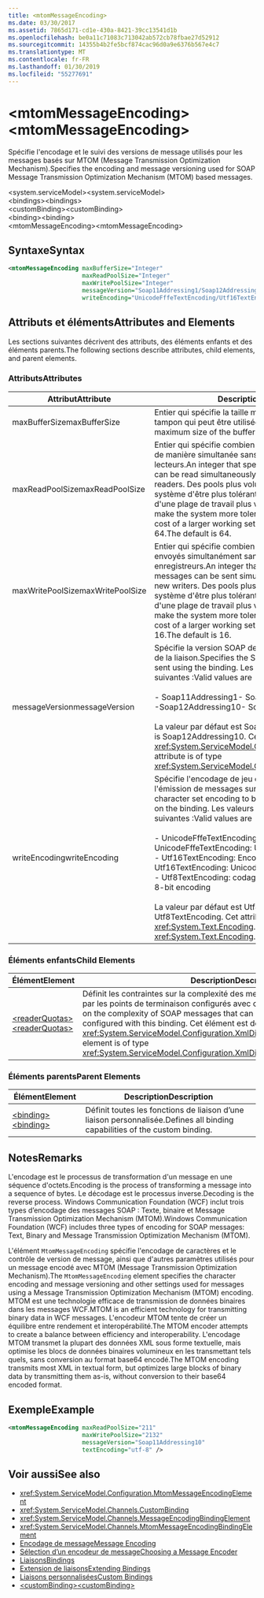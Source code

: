 ```yaml
---
title: <mtomMessageEncoding>
ms.date: 03/30/2017
ms.assetid: 7865d171-cd1e-430a-8421-39cc13541d1b
ms.openlocfilehash: be0a11c71083c713042ab572cb78fbae27d52912
ms.sourcegitcommit: 14355b4b2fe5bcf874cac96d0a9e6376b567e4c7
ms.translationtype: MT
ms.contentlocale: fr-FR
ms.lasthandoff: 01/30/2019
ms.locfileid: "55277691"
---
```

# <a name="mtommessageencoding"></a><span data-ttu-id="e31ba-101">\<mtomMessageEncoding></span><span class="sxs-lookup"><span data-stu-id="e31ba-101">\<mtomMessageEncoding></span></span>
<span data-ttu-id="e31ba-102">Spécifie l'encodage et le suivi des versions de message utilisés pour les messages basés sur MTOM (Message Transmission Optimization Mechanism).</span><span class="sxs-lookup"><span data-stu-id="e31ba-102">Specifies the encoding and message versioning used for SOAP Message Transmission Optimization Mechanism (MTOM) based messages.</span></span>  
  
 <span data-ttu-id="e31ba-103">\<system.serviceModel></span><span class="sxs-lookup"><span data-stu-id="e31ba-103">\<system.serviceModel></span></span>  
<span data-ttu-id="e31ba-104">\<bindings></span><span class="sxs-lookup"><span data-stu-id="e31ba-104">\<bindings></span></span>  
<span data-ttu-id="e31ba-105">\<customBinding></span><span class="sxs-lookup"><span data-stu-id="e31ba-105">\<customBinding></span></span>  
<span data-ttu-id="e31ba-106">\<binding></span><span class="sxs-lookup"><span data-stu-id="e31ba-106">\<binding></span></span>  
<span data-ttu-id="e31ba-107">\<mtomMessageEncoding></span><span class="sxs-lookup"><span data-stu-id="e31ba-107">\<mtomMessageEncoding></span></span>  
  
## <a name="syntax"></a><span data-ttu-id="e31ba-108">Syntaxe</span><span class="sxs-lookup"><span data-stu-id="e31ba-108">Syntax</span></span>  
  
```xml  
<mtomMessageEncoding maxBufferSize="Integer"
                     maxReadPoolSize="Integer"
                     maxWritePoolSize="Integer"
                     messageVersion="Soap11Addressing1/Soap12Addressing10"
                     writeEncoding="UnicodeFffeTextEncoding/Utf16TextEncoding/Utf8TextEncoding" />
```  
  
## <a name="attributes-and-elements"></a><span data-ttu-id="e31ba-109">Attributs et éléments</span><span class="sxs-lookup"><span data-stu-id="e31ba-109">Attributes and Elements</span></span>  
 <span data-ttu-id="e31ba-110">Les sections suivantes décrivent des attributs, des éléments enfants et des éléments parents.</span><span class="sxs-lookup"><span data-stu-id="e31ba-110">The following sections describe attributes, child elements, and parent elements.</span></span>  
  
### <a name="attributes"></a><span data-ttu-id="e31ba-111">Attributs</span><span class="sxs-lookup"><span data-stu-id="e31ba-111">Attributes</span></span>  
  
|<span data-ttu-id="e31ba-112">Attribut</span><span class="sxs-lookup"><span data-stu-id="e31ba-112">Attribute</span></span>|<span data-ttu-id="e31ba-113">Description</span><span class="sxs-lookup"><span data-stu-id="e31ba-113">Description</span></span>|  
|---------------|-----------------|  
|<span data-ttu-id="e31ba-114">maxBufferSize</span><span class="sxs-lookup"><span data-stu-id="e31ba-114">maxBufferSize</span></span>|<span data-ttu-id="e31ba-115">Entier qui spécifie la taille maximale de la mémoire tampon qui peut être utilisée.</span><span class="sxs-lookup"><span data-stu-id="e31ba-115">An integer that specifies the maximum size of the buffer that can be used.</span></span>|  
|<span data-ttu-id="e31ba-116">maxReadPoolSize</span><span class="sxs-lookup"><span data-stu-id="e31ba-116">maxReadPoolSize</span></span>|<span data-ttu-id="e31ba-117">Entier qui spécifie combien de messages peuvent être lus de manière simultanée sans allouer de nouveaux lecteurs.</span><span class="sxs-lookup"><span data-stu-id="e31ba-117">An integer that specifies how many messages can be read simultaneously without allocating new readers.</span></span> <span data-ttu-id="e31ba-118">Des pools plus volumineux permettent au système d'être plus tolérant aux pics d'activité au prix d'une plage de travail plus volumineuse.</span><span class="sxs-lookup"><span data-stu-id="e31ba-118">Larger pool sizes make the system more tolerant to activity spikes at the cost of a larger working set.</span></span> <span data-ttu-id="e31ba-119">La valeur par défaut est 64.</span><span class="sxs-lookup"><span data-stu-id="e31ba-119">The default is 64.</span></span>|  
|<span data-ttu-id="e31ba-120">maxWritePoolSize</span><span class="sxs-lookup"><span data-stu-id="e31ba-120">maxWritePoolSize</span></span>|<span data-ttu-id="e31ba-121">Entier qui spécifie combien de messages peuvent être envoyés simultanément sans allouer de nouveaux enregistreurs.</span><span class="sxs-lookup"><span data-stu-id="e31ba-121">An integer that specifies how many messages can be sent simultaneously without allocating new writers.</span></span> <span data-ttu-id="e31ba-122">Des pools plus volumineux permettent au système d'être plus tolérant aux pics d'activité au prix d'une plage de travail plus volumineuse.</span><span class="sxs-lookup"><span data-stu-id="e31ba-122">Larger pool sizes make the system more tolerant to activity spikes at the cost of a larger working set.</span></span> <span data-ttu-id="e31ba-123">La valeur par défaut est 16.</span><span class="sxs-lookup"><span data-stu-id="e31ba-123">The default is 16.</span></span>|  
|<span data-ttu-id="e31ba-124">messageVersion</span><span class="sxs-lookup"><span data-stu-id="e31ba-124">messageVersion</span></span>|<span data-ttu-id="e31ba-125">Spécifie la version SOAP des messages envoyés à l'aide de la liaison.</span><span class="sxs-lookup"><span data-stu-id="e31ba-125">Specifies the SOAP version of the messages sent using the binding.</span></span> <span data-ttu-id="e31ba-126">Les valeurs valides sont les suivantes :</span><span class="sxs-lookup"><span data-stu-id="e31ba-126">Valid values are</span></span><br /><br /> <span data-ttu-id="e31ba-127">-   Soap11Addressing1</span><span class="sxs-lookup"><span data-stu-id="e31ba-127">-   Soap11Addressing1</span></span><br /><span data-ttu-id="e31ba-128">-Soap12Addressing10</span><span class="sxs-lookup"><span data-stu-id="e31ba-128">-   Soap12Addressing10</span></span><br /><br /> <span data-ttu-id="e31ba-129">La valeur par défaut est Soap12Addressing10.</span><span class="sxs-lookup"><span data-stu-id="e31ba-129">The default is Soap12Addressing10.</span></span> <span data-ttu-id="e31ba-130">Cet attribut est de type <xref:System.ServiceModel.Channels.MessageVersion>.</span><span class="sxs-lookup"><span data-stu-id="e31ba-130">This attribute is of type <xref:System.ServiceModel.Channels.MessageVersion>.</span></span>|  
|<span data-ttu-id="e31ba-131">writeEncoding</span><span class="sxs-lookup"><span data-stu-id="e31ba-131">writeEncoding</span></span>|<span data-ttu-id="e31ba-132">Spécifie l'encodage de jeu de caractères à utiliser pour l'émission de messages sur la liaison.</span><span class="sxs-lookup"><span data-stu-id="e31ba-132">Specifies the character set encoding to be used for emitting messages on the binding.</span></span> <span data-ttu-id="e31ba-133">Les valeurs valides sont les suivantes :</span><span class="sxs-lookup"><span data-stu-id="e31ba-133">Valid values are</span></span><br /><br /> <span data-ttu-id="e31ba-134">-   UnicodeFffeTextEncoding: Codage Unicode BigEndian</span><span class="sxs-lookup"><span data-stu-id="e31ba-134">-   UnicodeFffeTextEncoding: Unicode BigEndian encoding</span></span><br /><span data-ttu-id="e31ba-135">-   Utf16TextEncoding: Encodage Unicode</span><span class="sxs-lookup"><span data-stu-id="e31ba-135">-   Utf16TextEncoding: Unicode encoding</span></span><br /><span data-ttu-id="e31ba-136">-   Utf8TextEncoding: codage 8 bits</span><span class="sxs-lookup"><span data-stu-id="e31ba-136">-   Utf8TextEncoding: 8-bit encoding</span></span><br /><br /> <span data-ttu-id="e31ba-137">La valeur par défaut est Utf8TextEncoding.</span><span class="sxs-lookup"><span data-stu-id="e31ba-137">The default is Utf8TextEncoding.</span></span> <span data-ttu-id="e31ba-138">Cet attribut est de type <xref:System.Text.Encoding>.</span><span class="sxs-lookup"><span data-stu-id="e31ba-138">This attribute is of type <xref:System.Text.Encoding>.</span></span>|  
  
### <a name="child-elements"></a><span data-ttu-id="e31ba-139">Éléments enfants</span><span class="sxs-lookup"><span data-stu-id="e31ba-139">Child Elements</span></span>  
  
|<span data-ttu-id="e31ba-140">Élément</span><span class="sxs-lookup"><span data-stu-id="e31ba-140">Element</span></span>|<span data-ttu-id="e31ba-141">Description</span><span class="sxs-lookup"><span data-stu-id="e31ba-141">Description</span></span>|  
|-------------|-----------------|  
|[<span data-ttu-id="e31ba-142">\<readerQuotas></span><span class="sxs-lookup"><span data-stu-id="e31ba-142">\<readerQuotas></span></span>](https://msdn.microsoft.com/library/3e5e42ff-cef8-478f-bf14-034449239bfd)|<span data-ttu-id="e31ba-143">Définit les contraintes sur la complexité des messages SOAP pouvant être traités par les points de terminaison configurés avec cette liaison.</span><span class="sxs-lookup"><span data-stu-id="e31ba-143">Defines the constraints on the complexity of SOAP messages that can be processed by endpoints configured with this binding.</span></span> <span data-ttu-id="e31ba-144">Cet élément est de type <xref:System.ServiceModel.Configuration.XmlDictionaryReaderQuotasElement>.</span><span class="sxs-lookup"><span data-stu-id="e31ba-144">This element is of type <xref:System.ServiceModel.Configuration.XmlDictionaryReaderQuotasElement>.</span></span>|  
  
### <a name="parent-elements"></a><span data-ttu-id="e31ba-145">Éléments parents</span><span class="sxs-lookup"><span data-stu-id="e31ba-145">Parent Elements</span></span>  
  
|<span data-ttu-id="e31ba-146">Élément</span><span class="sxs-lookup"><span data-stu-id="e31ba-146">Element</span></span>|<span data-ttu-id="e31ba-147">Description</span><span class="sxs-lookup"><span data-stu-id="e31ba-147">Description</span></span>|  
|-------------|-----------------|  
|[<span data-ttu-id="e31ba-148">\<binding></span><span class="sxs-lookup"><span data-stu-id="e31ba-148">\<binding></span></span>](../../../../../docs/framework/misc/binding.md)|<span data-ttu-id="e31ba-149">Définit toutes les fonctions de liaison d’une liaison personnalisée.</span><span class="sxs-lookup"><span data-stu-id="e31ba-149">Defines all binding capabilities of the custom binding.</span></span>|  
  
## <a name="remarks"></a><span data-ttu-id="e31ba-150">Notes</span><span class="sxs-lookup"><span data-stu-id="e31ba-150">Remarks</span></span>  
 <span data-ttu-id="e31ba-151">L'encodage est le processus de transformation d'un message en une séquence d'octets.</span><span class="sxs-lookup"><span data-stu-id="e31ba-151">Encoding is the process of transforming a message into a sequence of bytes.</span></span> <span data-ttu-id="e31ba-152">Le décodage est le processus inverse.</span><span class="sxs-lookup"><span data-stu-id="e31ba-152">Decoding is the reverse process.</span></span> <span data-ttu-id="e31ba-153">Windows Communication Foundation (WCF) inclut trois types d’encodage des messages SOAP : Texte, binaire et Message Transmission Optimization Mechanism (MTOM).</span><span class="sxs-lookup"><span data-stu-id="e31ba-153">Windows Communication Foundation (WCF) includes three types of encoding for SOAP messages: Text, Binary and Message Transmission Optimization Mechanism (MTOM).</span></span>  
  
 <span data-ttu-id="e31ba-154">L'élément `MtomMessageEncoding` spécifie l'encodage de caractères et le contrôle de version de message, ainsi que d'autres paramètres utilisés pour un message encodé avec MTOM (Message Transmission Optimization Mechanism).</span><span class="sxs-lookup"><span data-stu-id="e31ba-154">The `MtomMessageEncoding` element specifies the character encoding and message versioning and other settings used for messages using a Message Transmission Optimization Mechanism (MTOM) encoding.</span></span> <span data-ttu-id="e31ba-155">MTOM est une technologie efficace de transmission de données binaires dans les messages WCF.</span><span class="sxs-lookup"><span data-stu-id="e31ba-155">MTOM is an efficient technology for transmitting binary data in WCF messages.</span></span> <span data-ttu-id="e31ba-156">L'encodeur MTOM tente de créer un équilibre entre rendement et interopérabilité.</span><span class="sxs-lookup"><span data-stu-id="e31ba-156">The MTOM encoder attempts to create a balance between efficiency and interoperability.</span></span> <span data-ttu-id="e31ba-157">L'encodage MTOM transmet la plupart des données XML sous forme textuelle, mais optimise les blocs de données binaires volumineux en les transmettant tels quels, sans conversion au format base64 encodé.</span><span class="sxs-lookup"><span data-stu-id="e31ba-157">The MTOM encoding transmits most XML in textual form, but optimizes large blocks of binary data by transmitting them as-is, without conversion to their base64 encoded format.</span></span>  
  
## <a name="example"></a><span data-ttu-id="e31ba-158">Exemple</span><span class="sxs-lookup"><span data-stu-id="e31ba-158">Example</span></span>  
  
```xml  
<mtomMessageEncoding maxReadPoolSize="211"
                     maxWritePoolSize="2132"
                     messageVersion="Soap11Addressing10"
                     textEncoding="utf-8" />
```  
  
## <a name="see-also"></a><span data-ttu-id="e31ba-159">Voir aussi</span><span class="sxs-lookup"><span data-stu-id="e31ba-159">See also</span></span>
- <xref:System.ServiceModel.Configuration.MtomMessageEncodingElement>
- <xref:System.ServiceModel.Channels.CustomBinding>
- <xref:System.ServiceModel.Channels.MessageEncodingBindingElement>
- <xref:System.ServiceModel.Channels.MtomMessageEncodingBindingElement>
- [<span data-ttu-id="e31ba-160">Encodage de message</span><span class="sxs-lookup"><span data-stu-id="e31ba-160">Message Encoding</span></span>](../../../../../docs/framework/configure-apps/file-schema/wcf/message-encoding.md)
- [<span data-ttu-id="e31ba-161">Sélection d’un encodeur de message</span><span class="sxs-lookup"><span data-stu-id="e31ba-161">Choosing a Message Encoder</span></span>](../../../../../docs/framework/wcf/feature-details/choosing-a-message-encoder.md)
- [<span data-ttu-id="e31ba-162">Liaisons</span><span class="sxs-lookup"><span data-stu-id="e31ba-162">Bindings</span></span>](../../../../../docs/framework/wcf/bindings.md)
- [<span data-ttu-id="e31ba-163">Extension de liaisons</span><span class="sxs-lookup"><span data-stu-id="e31ba-163">Extending Bindings</span></span>](../../../../../docs/framework/wcf/extending/extending-bindings.md)
- [<span data-ttu-id="e31ba-164">Liaisons personnalisées</span><span class="sxs-lookup"><span data-stu-id="e31ba-164">Custom Bindings</span></span>](../../../../../docs/framework/wcf/extending/custom-bindings.md)
- [<span data-ttu-id="e31ba-165">\<customBinding></span><span class="sxs-lookup"><span data-stu-id="e31ba-165">\<customBinding></span></span>](../../../../../docs/framework/configure-apps/file-schema/wcf/custombinding.md)

